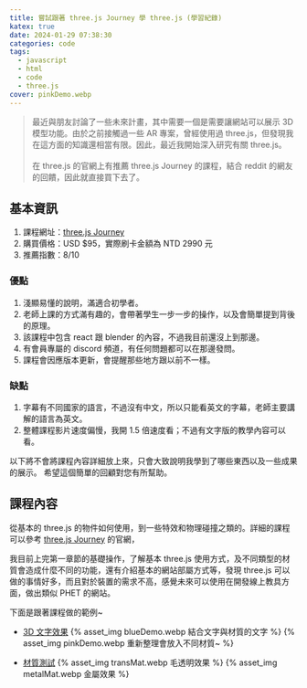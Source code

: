 ```yaml
---
title: 嘗試跟著 three.js Journey 學 three.js (學習紀錄)
katex: true
date: 2024-01-29 07:38:30
categories: code
tags: 
  - javascript
  - html
  - code
  - three.js
cover: pinkDemo.webp
---
```


> 最近與朋友討論了一些未來計畫，其中需要一個是需要讓網站可以展示 3D 模型功能。由於之前接觸過一些 AR 專案，曾經使用過 three.js，但發現我在這方面的知識還相當有限。因此，最近我開始深入研究有關 three.js。<br><br>在 three.js 的官網上有推薦 three.js Journey 的課程，結合 reddit 的網友的回饋，因此就直接買下去了。

## 基本資訊

1. 課程網址：[three.js Journey](https://threejs-journey.com/)
2. 購買價格：USD $95，實際刷卡金額為 NTD 2990 元
3. 推薦指數：8/10

### 優點

1. 淺顯易懂的說明，滿適合初學者。
2. 老師上課的方式滿有趣的，會帶著學生一步一步的操作，以及會簡單提到背後的原理。
3. 該課程中包含 react 跟 blender 的內容，不過我目前還沒上到那邊。
4. 有會員專屬的 discord 頻道，有任何問題都可以在那邊發問。
5. 課程會因應版本更新，會提醒那些地方跟以前不一樣。

### 缺點

1. 字幕有不同國家的語言，不過沒有中文，所以只能看英文的字幕，老師主要講解的語言為英文。
2. 整體課程影片速度偏慢，我開 1.5 倍速度看；不過有文字版的教學內容可以看。

以下將不會將課程內容詳細放上來，只會大致說明我學到了哪些東西以及一些成果的展示。
希望這個簡單的回顧對您有所幫助。

## 課程內容
從基本的 three.js 的物件如何使用，到一些特效和物理碰撞之類的。詳細的課程可以參考 [three.js Journey](https://threejs-journey.com/) 的官網，

我目前上完第一章節的基礎操作，了解基本 three.js 使用方式，及不同類型的材質會造成什麼不同的功能，還有介紹基本的網站部屬方式等，發現 three.js 可以做的事情好多，而且對於裝置的需求不高，感覺未來可以使用在開發線上教具方面，做出類似 PHET 的網站。

下面是跟著課程做的範例~

- [3D 文字效果](https://michaelpig0912.github.io/sideProject/threejs/text3D/index.html)
    {% asset_img  blueDemo.webp 結合文字與材質的文字 %}
    {% asset_img  pinkDemo.webp 重新整理會放入不同材質~ %}

- [材質測試](https://michaelpig0912.github.io/sideProject/threejs/materials/index.html)
    {% asset_img  transMat.webp 毛透明效果 %}
    {% asset_img  metalMat.webp 金屬效果 %}